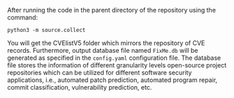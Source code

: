 After running the code in the parent directory of the repository using the command:

```
python3 -m source.collect
```

You will get the CVElistV5 folder which mirrors the repository of CVE records. Furthermore, output database file named `FixMe.db` will be generated as specified in the `config.yaml` configuration file.
The database file stores the information of different granularity levels open-source project repositories which can be utilized for different software security applications, i.e., automated patch prediction, automated program repair, commit classification, vulnerability prediction, etc.
